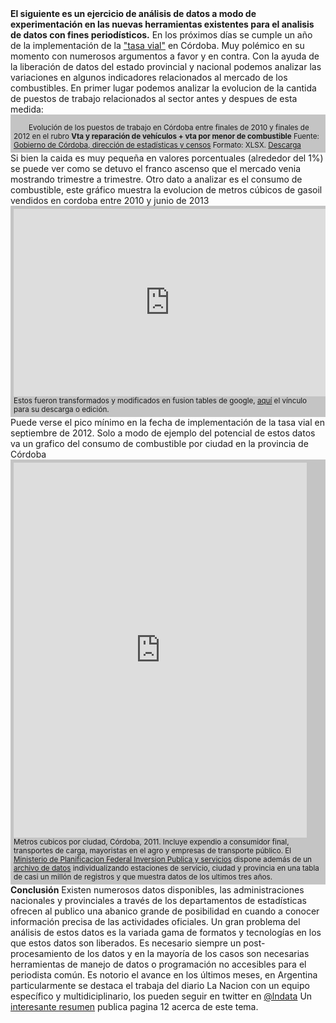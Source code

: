 <html><body><b>El siguiente es un ejercicio de análisis de datos a modo de experimentación en las nuevas herramientas existentes para el analisis de datos con fines periodísticos.</b>
En los próximos días se cumple un año de la implementación de la <a href="http://www.lavoz.com.ar/noticias/politica/tasa-vial-rige-suba-cordoba-tiene-uno-combustibles-mas-caros-pais" target="_blank">"tasa vial"</a> en Córdoba. Muy polémico en su momento con numerosos argumentos a favor y en contra.
Con la ayuda de la liberación de datos del estado provincial y nacional podemos analizar las variaciones en algunos indicadores relacionados al mercado de los combustibles.
En primer lugar podemos analizar la evolucion de la cantida de puestos de trabajo relacionados al sector antes y despues de esta medida:
<div style="background-color: #c4c4c4; overflow: hidden; padding: 5px;"><img style="padding: 10px; max-width: 95%;" alt="" src="http://asesorensistemas.com.ar/myextras/uploads/files/empleos-rubro-cobustibles-en-cordoba.png">
<small>Evolución de los puestos de trabajo en Córdoba entre finales de 2010 y finales de 2012 en el rubro <strong>Vta y reparación de vehículos + vta por menor de combustible</strong>
Fuente: <a href="http://estadistica.cba.gov.ar/" target="_blank">Gobierno de Córdoba, dirección de estadísticas y censos</a>
Formato: XLSX. <a href="http://estadistica.cba.gov.ar/LinkClick.aspx?fileticket=aM3kyfi4W3M%3d&amp;tabid=67&amp;language=es-AR">Descarga</a></small></div>
Si bien la caida es muy pequeña en valores porcentuales (alrededor del 1%) se puede ver como se detuvo el franco ascenso que el mercado venia mostrando trimestre a trimestre.
Otro dato a analizar es el consumo de combustible, este gráfico muestra la evolucion de metros cúbicos de gasoil vendidos en cordoba entre 2010 y junio de 2013
<div style="background-color: #c4c4c4; overflow: hidden; padding: 5px;"><iframe src="https://www.google.com/fusiontables/embedviz?containerId=gviz_canvas&amp;viz=GVIZ&amp;t=LINE_AGGREGATE&amp;isXyPlot=true&amp;bsize=0&amp;q=select+col0%2C+col1+from+1HsXfeIVBLYCeciYqVVXNMHNaJwIR7I9evv9b6bQ&amp;qrs=+where+col0+%3E%3D+&amp;qre=+and+col0+%3C%3D+&amp;qe=+order+by+col0+asc&amp;uiversion=2&amp;rstart=2010%2F1%2F1+0%3A0%3A0&amp;rend=2013%2F6%2F1+13%3A47%3A30&amp;gco_forceIFrame=true&amp;gco_hasLabelsColumn=true&amp;width=500&amp;height=300" height="300" width="500" frameborder="no" scrolling="no"></iframe>
<div style="clear: both;"></div>
<small>
Estos fueron transformados y modificados en fusion tables de google, <a href="https://www.google.com/fusiontables/DataSource?docid=1HsXfeIVBLYCeciYqVVXNMHNaJwIR7I9evv9b6bQ" target="_blank">aquí</a> el vínculo para su descarga o edición.</small>

</div>
Puede verse el pico mínimo en la fecha de implementación de la tasa vial en septiembre de 2012.
Solo a modo de ejemplo del potencial de estos datos va un grafico del consumo de combustible por ciudad en la provincia de Córdoba
<div style="background-color: #c4c4c4; overflow: hidden; padding: 5px;"><iframe src="https://www.google.com/fusiontables/embedviz?q=select+col1+from+1cC418tzLOwVhhbhGXAXXUpJgL5SWyyf0VwEzyBs&amp;viz=MAP&amp;h=false&amp;lat=-32.07516249289098&amp;lng=-64.06951903671875&amp;t=4&amp;z=7&amp;l=col1&amp;y=3&amp;tmplt=5&amp;hml=TWO_COL_LAT_LNG" height="600" width="95%" frameborder="no" scrolling="no"></iframe>
<div style="clear: both;"></div>
<small>
Metros cubicos por ciudad, Córdoba, 2011. Incluye expendio a consumidor final, transportes de carga, mayoristas en el agro y empresas de transporte público.
El <a href="http://res1104.se.gov.ar/consultaprecios.eess.php">Ministerio de Planificacion Federal Inversion Publica y servicios</a> dispone además de un <a href="http://res1104.se.gov.ar/adjuntos/precios_eess_2010_en_adelante.zip">archivo de datos</a> individualizando estaciones de servicio, ciudad y provincia en una tabla de casi un millón de registros y que muestra datos de los ultimos tres años.</small>

</div>
<b>Conclusión</b>
Existen numerosos datos disponibles, las administraciones nacionales y provinciales a través de los departamentos de estadísticas ofrecen al publico una abanico grande de posibilidad en cuando a conocer información precisa de las actividades oficiales.
Un gran problema del análisis de estos datos es la variada gama de formatos y tecnologías en los que estos datos son liberados. Es necesario siempre un post-procesamiento de los datos y en la mayoría de los casos son necesarias herramientas de manejo de datos o programación no accesibles para el periodista común.
Es notorio el avance en los últimos meses, en Argentina particularmente se destaca el trabaja del diario La Nacion con un equipo específico y multidiciplinario, los pueden seguir en twitter en <a href="http://twitter.com/lndata" target="_blank">@lndata</a>
Un <a href="http://www.pagina12.com.ar/diario/suplementos/futuro/13-2888-2013-08-19.html" target="_blank">interesante resumen</a> publica pagina 12 acerca de este tema.</body></html>